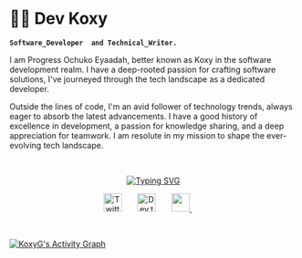 # 👩‍🍳 Dev Koxy

**`Software_Developer  and Technical_Writer.`**


I am Progress Ochuko Eyaadah, better known as Koxy in the software development realm. I have a deep-rooted passion for crafting software solutions, I've journeyed through the tech landscape as a dedicated developer.

Outside the lines of code, I'm an avid follower of technology trends, always eager to absorb the latest advancements. I have a good history of excellence in development, a passion for knowledge sharing, and a deep appreciation for teamwork. I am resolute in my mission to shape the ever-evolving tech landscape.

<br />

<p align="center">
  <a href="https://git.io/typing-svg"><img src="https://readme-typing-svg.demolab.com?font=Fira+Code&weight=500&pause=1000&color=CE24F7&random=false&width=435&lines=Software+Developer+and;+Technical+writer" alt="Typing SVG" /></a>
</p>

 <p align="center">
     <a href="https://twitter.com/koxy_dev"><img width="32px" alt="Twitter" title="Twitter" src="https://i.imgur.com/OXZM1L6.png?color=CE24F7"/></a>
    &#8287;&#8287;&#8287;&#8287;&#8287;
      <a href="https://medium.com/@devkoxy"><img width="32px" alt="Dev.to" title="Koxy " src="https://i.imgur.com/mVm29vK.png"></a>
    &#8287;&#8287;&#8287;&#8287;&#8287;
     <a href="https://discord.com/830424688571711498" alt="Discord" title="Dev Pro Tips Discord Server"><img width="32px" src="https://i.imgur.com/OViZO8J.png"/>      </a>
     &#8287;&#8287;&#8287;&#8287;&#8287;
</p>


<br/>
   
  
  <!-- https://github.com/KoxyG/github-readme-activity-graph -->

  <a href="https://github.com/KoxyG/github-readme-activity-graph"><img alt="KoxyG's Activity Graph" src="https://github-readme-activity-graph.vercel.app/graph/?username=KoxyG&bg_color=1F222E&color=F8D866&line=F85D7F&point=FFFFFF&hide_border=true" /></a>

  

  <br />

  <!-- Social icons section -->

  
  

  
  


<!--
**KoxyG/KoxyG** is a ✨ _special_ ✨ repository because its `README.md` (this file) appears on your GitHub profile.

Here are some ideas to get you started:

- 🔭 I’m currently working on ...
- 🌱 I’m currently learning ...
- 👯 I’m looking to collaborate on ...
- 🤔 I’m looking for help with ...
- 💬 Ask me about ...
- 📫 How to reach me: ...
- 😄 Pronouns: ...
- ⚡ Fun fact: ...
-->

